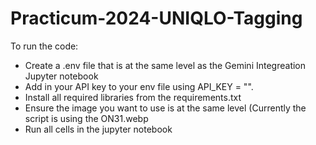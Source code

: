 # Practicum-2024-UNIQLO-Tagging


To run the code:
 * Create a .env file that is at the same level as the Gemini Integreation Jupyter notebook
 * Add in your API key to your env file using API_KEY = "".
 * Install all required libraries from the requirements.txt
 * Ensure the image you want to use is at the same level (Currently the script is using the ON31.webp
 * Run all cells in the jupyter notebook 

